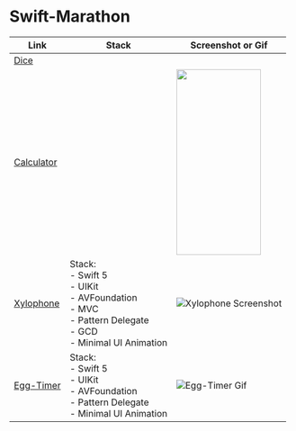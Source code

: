 # Swift-Marathon


| Link                                          | Stack                                                     | Screenshot or Gif                                      |
| --------------------------------------------- | --------------------------------------------------------- | ------------------------------------------------------- |
| [Dice](https://github.com/MaybeRT-rt/Dice)    |                                                           |                                                         |
| [Calculator](https://github.com/MaybeRT-rt/Calculator) |                                                  | <img align="left" src="https://github.com/MaybeRT-rt/gif/blob/main/Simulator Screenshot - iPhone 13 - 2023-11-02 at 18.25.57.png" width="150" height="330">                                                 |
| [Xylophone](https://github.com/MaybeRT-rt/Xylophone) | Stack: <br>- Swift 5 <br>- UIKit <br>- AVFoundation <br>- MVC <br>- Pattern Delegate <br>- GCD <br>- Minimal UI Animation | ![Xylophone Screenshot](https://github.com/MaybeRT-rt/gif/blob/main/Simulator%20Screenshot%20-%20iPhone%2014%20Pro%20-%202023-11-02%20at%2012.41.51.png) |
| [Egg-Timer](https://github.com/MaybeRT-rt/Egg-Timer) | Stack: <br>- Swift 5 <br>- UIKit <br>- AVFoundation <br>- Pattern Delegate <br>- Minimal UI Animation | ![Egg-Timer Gif](https://github.com/MaybeRT-rt/gif/blob/main/Simulator-Screen-Recording-iPhone-14-Pro-2023-11-03-at-20.54.21.gif) |
